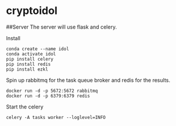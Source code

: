# cryptoidol


##Server
The server will use flask and celery. 


Install
```
conda create --name idol
conda activate idol
pip install celery
pip install redis
pip install ezkl
```

Spin up rabbitmq for the task queue broker and redis for the results.
```
docker run -d -p 5672:5672 rabbitmq
docker run -d -p 6379:6379 redis
```

Start the celery

```
celery -A tasks worker --loglevel=INFO
```
